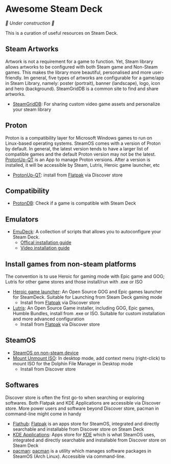 # Awesome Steam Deck

*🚧 Under construction 🚧*

This is a curation of useful resources on Steam Deck.

## Steam Artworks
Artwork is not a requirement for a game to function. Yet, Steam library allows artworks to be configured with both Steam game and Non-Steam games. This makes the library more beautiful, personalised and more user-friendly. Im general, five types of artworks are configurable for a game/app in Steam Library, namely: poster (portrait), banner (landscape), logo, icon and hero (background). SteamGridDB is a common site to find and share artworks.
- [SteamGridDB](https://www.steamgriddb.com/): For sharing custom video game assets and personalize your steam library 

## Proton
Proton is a compatibility layer for Microsoft Windows games to run on Linux-based operating systems. SteamOS comes with a version of Proton by default. In general, the latest version tends to have a larger list of compatible games and the default Proton version may not be the latest. [ProtonUp-QT](https://davidotek.github.io/protonup-qt/) is an App to manage Proton versions. After a version is installed, it will be accessible by Steam, Lutris, Heroic game launcher, etc
- [ProtonUp-QT](https://davidotek.github.io/protonup-qt/): install from [Flatpak](https://flathub.org/apps/details/net.davidotek.pupgui2) via Discover store

## Compatibility 
- [ProtonDB](https://www.protondb.com/): Check if a game is compatible with Steam Deck

## Emulators
- [EmuDeck](https://www.emudeck.com): A collection of scripts that allows you to autoconfigure your Steam Deck.
  - [Offical installation guide](https://www.emudeck.com/#how_to_install)
  - [Video installation guide](https://m.youtube.com/watch?v=AvzSHxccmIg)

## Install games from non-steam platforms
The convention is to use Heroic for gaming mode with Epic game and GOG; Lutris for other game stores and those install/run with .exe or ISO
- [Heroic game launcher](https://heroicgameslauncher.com/): An Open Source GOG and Epic games launcher for SteamDeck. Suitable for Launching from Steam Deck gaming mode
  - Install from [Flatpak](https://flathub.org/apps/details/com.heroicgameslauncher.hgl) via Discover store
- [Lutris](https://lutris.net/): An Open Source Game installer, including GOG, Epic games, Humble Bundles, install from .exe or ISO. Suitable for custom installation and more advanced configuration
  - Install from [Flatpak](https://flathub.org/apps/details/net.lutris.Lutris) via Discover store

## SteamOS
- [SteamOS on non-steam device](https://m.youtube.com/watch?v=Xr2BO4IPqro)
- [Mount Unmount ISO](https://store.kde.org/p/1414733/): In desktop mode, add context menu (right-click) to mount ISO for the Dolphin File Manager in Desktop mode
  - Install from Discover store

## Softwares
Discover store is often the first go-to when searching or exploring softwares. Both Flatpak and KDE Applications are accessible via Discover store. More power users and software beyond Discover store, pacman in command-line might come in handy
- [Flathub](https://flathub.org/home): [Flatpak](https://flatpak.org/) is an apps store for SteamOS, integrated and directly searchable and installable from Discover store on Steam Deck
- [KDE Applications](https://apps.kde.org/): Apps store for [KDE](https://en.m.wikipedia.org/wiki/KDE_Plasma_5) which is what SteamOS uses, integrated and directly searchable and installable from Discover store on Steam Deck
- [pacman](https://archlinux.org/packages/): [pacman](https://archlinux.org/pacman/) is a utility which manages software packages in SteamOS (Arch Linux). Accessible via command-line.
